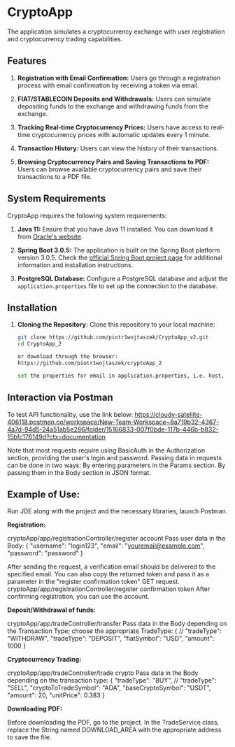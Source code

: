 # CryptoApp

The application simulates a cryptocurrency exchange with user registration and cryptocurrency trading capabilities.

## Features

1. **Registration with Email Confirmation:**
   Users go through a registration process with email confirmation by receiving a token via email.

2. **FIAT/STABLECOIN Deposits and Withdrawals:**
   Users can simulate depositing funds to the exchange and withdrawing funds from the exchange.

3. **Tracking Real-time Cryptocurrency Prices:**
   Users have access to real-time cryptocurrency prices with automatic updates every 1 minute.

4. **Transaction History:**
   Users can view the history of their transactions.

5. **Browsing Cryptocurrency Pairs and Saving Transactions to PDF:**
   Users can browse available cryptocurrency pairs and save their transactions to a PDF file.

## System Requirements

CryptoApp requires the following system requirements:

1. **Java 11:**
   Ensure that you have Java 11 installed. You can download it from [Oracle's website](https://www.oracle.com/java/technologies/javase-jdk11-downloads.html).

2. **Spring Boot 3.0.5:**
   The application is built on the Spring Boot platform version 3.0.5. Check the [official Spring Boot project page](https://spring.io/projects/spring-boot) for additional information and installation instructions.

3. **PostgreSQL Database:**
   Configure a PostgreSQL database and adjust the `application.properties` file to set up the connection to the database.

## Installation

1. **Cloning the Repository:**
   Clone this repository to your local machine:

   ```bash
   git clone https://github.com/piotr1wojtaszek/CryptoApp_v2.git
   cd CryptoApp_2

   or download through the browser:
   https://github.com/piotr1wojtaszek/cryptoApp_2
   
   set the properties for email in application.properties, i.e. host, email, password.

## Interaction via Postman
To test API functionality, use the link below:
https://cloudy-satellite-406118.postman.co/workspace/New-Team-Workspace~8a719b32-4367-4a7d-94d5-24a51ab5e286/folder/15166833-007f0bde-117b-446b-b832-15bfc176149d?ctx=documentation

Note that most requests require using BasicAuth in the Authorization section, providing the user's login and password. Passing data in requests can be done in two ways:
By entering parameters in the Params section.
By passing them in the Body section in JSON format.

## Example of Use:

Run JDE along with the project and the necessary libraries, launch Postman.

**Registration:**

cryptoApp/app/registrationController/register account
Pass user data in the Body:
{
"username": "login123",
"email": "youremail@example.com",
"password": "password"
}

After sending the request, a verification email should be delivered to the specified email. You can also copy the returned token and pass it as a parameter in the "register confirmation token" GET request.
cryptoApp/app/registrationController/register confirmation token
After confirming registration, you can use the account.

**Deposit/Withdrawal of funds:**

cryptoApp/app/tradeController/transfer
Pass data in the Body depending on the Transaction Type; choose the appropriate TradeType:
{
// "tradeType": "WITHDRAW",
"tradeType": "DEPOSIT",
"fiatSymbol": "USD",
"amount": 1000
}

**Cryptocurrency Trading:**

cryptoApp/app/tradeController/trade crypto
Pass data in the Body depending on the transaction type:
{
"tradeType": "BUY",
// "tradeType": "SELL",
"cryptoToTradeSymbol": "ADA",
"baseCryptoSymbol": "USDT",
"amount": 20,
"unitPrice": 0.383
}

**Downloading PDF:**

Before downloading the PDF, go to the project. In the TradeService class, replace the String named DOWNLOAD_AREA with the appropriate address to save the file.
